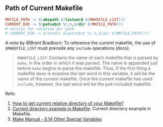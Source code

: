 ## Path of Current Makefile

```makefile
MKFILE_PATH := $(abspath $(lastword $(MAKEFILE_LIST)))
CURRENT_DIR := $(patsubst %/,%,$(dir $(MKFILE_PATH)))
# version for relative dir path
# CURRENT_DIR := $(notdir $(patsubst %/,%,$(dir $(MKFILE_PATH))))
```

A note by @Brent Bradburn: To reference the _current_ makefile, the use of `$MAKEFILE_LIST` must precede any `include` operations (docs).

> `MAKEFILE_LIST`: Contains the name of each makefile that is parsed by `make`, in the order in which it was parsed. The name is appended just before `make` begins to parse the makefile. Thus, if the first thing a makefile does is examine the last word in this variable, it will be the name of the current makefile. Once the current makefile has used `include`, however, the last word will be the just-included makefile.

Refs:

1. [How to get current relative directory of your Makefile?](https://stackoverflow.com/questions/18136918/how-to-get-current-relative-directory-of-your-makefile)
2. [Current directory example in Makefile](https://gist.github.com/pyrsmk/8a476584dc4eb88a247b586955a982e1): Current directory example in Makefile.
3. [Make Manual - 6.14 Other Special Variables](https://www.gnu.org/software/make/manual/html_node/Special-Variables.html#index-makefiles_002c-and-MAKEFILE_005fLIST-variable)
